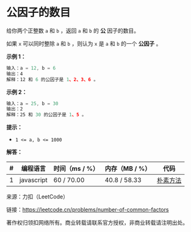 # 公因子的数目

给你两个正整数 `a` 和 `b` ，返回 `a` 和 `b` 的 **公** 因子的数目。

如果 `x` 可以同时整除 `a` 和 `b` ，则认为 `x` 是 `a` 和 `b` 的一个 **公因子** 。

**示例 1：**

``` javascript
输入：a = 12, b = 6
输出：4
解释：12 和 6 的公因子是 1、2、3、6 。
```

**示例 2：**

``` javascript
输入：a = 25, b = 30
输出：2
解释：25 和 30 的公因子是 1、5 。
```

**提示：**

- `1 <= a, b <= 1000`

**解答：**

**#**|**编程语言**|**时间（ms / %）**|**内存（MB / %）**|**代码**
--|--|--|--|--
1|javascript|60 / 70.00|40.8 / 58.33|[朴素方法](./javascript/ac_v1.js)

来源：力扣（LeetCode）

链接：https://leetcode.cn/problems/number-of-common-factors

著作权归领扣网络所有。商业转载请联系官方授权，非商业转载请注明出处。
